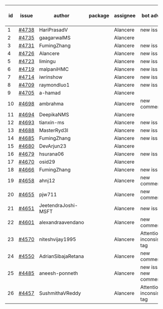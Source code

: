 | id | issue | author | package | assignee | bot advice | created date of issue | target release date | date from target |
| ------ | ------ | ------ | ------ | ------ | ------ | ------ | ------ | :-----: |
| 1 | [#4738](https://github.com/Azure/sdk-release-request/issues/4738) | HariPrasadV |  | Alancere | new issue. | 11-08 | 11-24 |  |
| 2 | [#4735](https://github.com/Azure/sdk-release-request/issues/4735) | gaagarwalMS |  | Alancere |  | 11-08 | 11-24 |  |
| 3 | [#4731](https://github.com/Azure/sdk-release-request/issues/4731) | FumingZhang |  | Alancere | new issue. | 11-08 | 11-24 |  |
| 4 | [#4726](https://github.com/Azure/sdk-release-request/issues/4726) | Alancere |  | Alancere | new issue. | 11-07 | 11-24 |  |
| 5 | [#4723](https://github.com/Azure/sdk-release-request/issues/4723) | limingu |  | Alancere | new issue. | 11-06 | 11-24 |  |
| 6 | [#4719](https://github.com/Azure/sdk-release-request/issues/4719) | malpaniHMC |  | Alancere | new issue. | 11-06 | 11-24 |  |
| 7 | [#4714](https://github.com/Azure/sdk-release-request/issues/4714) | iwrinshow |  | Alancere | new issue. | 11-06 | 11-24 |  |
| 8 | [#4709](https://github.com/Azure/sdk-release-request/issues/4709) | raymondluo1 |  | Alancere | new issue. | 11-03 | 11-24 |  |
| 9 | [#4705](https://github.com/Azure/sdk-release-request/issues/4705) | a-hamad |  | Alancere |  | 10-31 | 11-24 |  |
| 10 | [#4698](https://github.com/Azure/sdk-release-request/issues/4698) | ambrahma |  | Alancere | new comment. | 10-30 | 11-24 |  |
| 11 | [#4694](https://github.com/Azure/sdk-release-request/issues/4694) | DeepikaNMS |  | Alancere |  | 10-30 | 11-24 |  |
| 12 | [#4693](https://github.com/Azure/sdk-release-request/issues/4693) | tianxin-ms |  | Alancere | new issue. | 10-27 | 11-24 |  |
| 13 | [#4688](https://github.com/Azure/sdk-release-request/issues/4688) | MasterRyd3l |  | Alancere | new issue. | 10-26 | 11-24 |  |
| 14 | [#4685](https://github.com/Azure/sdk-release-request/issues/4685) | FumingZhang |  | Alancere | new issue. | 10-26 | 11-24 |  |
| 15 | [#4680](https://github.com/Azure/sdk-release-request/issues/4680) | DevArjun23 |  | Alancere |  | 10-24 | 11-24 |  |
| 16 | [#4679](https://github.com/Azure/sdk-release-request/issues/4679) | hsurana06 |  | Alancere | new issue. | 10-23 | 11-24 |  |
| 17 | [#4670](https://github.com/Azure/sdk-release-request/issues/4670) | osid29 |  | Alancere |  | 10-23 | 11-24 |  |
| 18 | [#4666](https://github.com/Azure/sdk-release-request/issues/4666) | FumingZhang |  | Alancere | new issue. | 10-20 | 11-24 |  |
| 19 | [#4658](https://github.com/Azure/sdk-release-request/issues/4658) | ahnj12 |  | Alancere | new comment. | 10-17 | 11-24 |  |
| 20 | [#4655](https://github.com/Azure/sdk-release-request/issues/4655) | pjw711 |  | Alancere | new comment. | 10-13 | 11-24 |  |
| 21 | [#4651](https://github.com/Azure/sdk-release-request/issues/4651) | JeetendraJoshi-MSFT |  | Alancere | new issue. | 10-13 | 11-24 |  |
| 22 | [#4601](https://github.com/Azure/sdk-release-request/issues/4601) | alexandraavendano |  | Alancere | new comment. | 10-02 | 10-27 |  |
| 23 | [#4570](https://github.com/Azure/sdk-release-request/issues/4570) | niteshvijay1995 |  | Alancere | Attention to inconsistent tag | 09-26 | 10-27 |  |
| 24 | [#4550](https://github.com/Azure/sdk-release-request/issues/4550) | AdrianSibajaRetana |  | Alancere | new comment. | 09-22 | 10-27 |  |
| 25 | [#4485](https://github.com/Azure/sdk-release-request/issues/4485) | aneesh-ponneth |  | Alancere | new issue. new comment. | 08-31 | 09-22 |  |
| 26 | [#4457](https://github.com/Azure/sdk-release-request/issues/4457) | SushmithaVReddy |  | Alancere | Attention to inconsistent tag | 08-23 | 09-22 |  |
